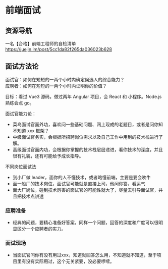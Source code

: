 # 前端面试

## 资源导航

一名【合格】前端工程师的自检清单 https://juejin.im/post/5cc1da82f265da036023b628


## 面试方法论

面试官：如何在短短的一两个小时内确定候选人的综合能力？  
应聘者：如何在短短的一两个小时内证明你的价值？

目标：看过 Vue3 源码，做过两年 Angular 项目，会 React 和 小程序。Node.js 熟练会点 go。

面试官能力论：
* 菜鸟面试官面外功，喜欢问一些基础问题、网上现成的老题目，或者是问你知不知道 xxx 框架？
* 中级面试官务实，会根据所招聘岗位需求以及自己工作中用到的技术栈进行了解。
* 高级面试官面内功，会根据你掌握的技术栈层层递进，看你技术的深度，并且很有礼貌，还有可能给予成长指导。

不同岗位面试法
* 到小厂做 leader，面你的人不懂技术，或者略懂前端，主要是要会吹牛
* 面一般厂的技术岗位，面试官可能就是直接上司，他问你答，看运气
* 面大厂岗位，碰到技术厉害的面试官的可能性就大了，尽量去引导面试官，并且把技术点讲透

### 应聘准备

* 经典的问题，要精心准备好答案，同样一个问题，回答的深度和广度可以很明显区分一个应聘者的实力。


### 面试现场

* 当面试官问你有没有用过xxx，知道就回答怎么用，不知道就不知道，至于项目里有没有实际用过，这个无关紧要，没必要啰嗦。


